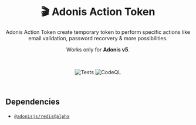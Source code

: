 <div align="center">
  
# 🎬 Adonis Action Token 
Adonis Action Token create temporary token to perform specific actions like email validation, password recorvery & more possibilities. 

Works only for **Adonis v5**.

<br>

![Tests](https://github.com/crbast/adonis-action-token/workflows/Tests/badge.svg?branch=main)
![CodeQL](https://github.com/crbast/adonis-action-token/workflows/CodeQL/badge.svg?branch=main)

<br>

</div>

## Dependencies
- [`@adonisjs/redis@alpha`](https://github.com/adonisjs/redis)
